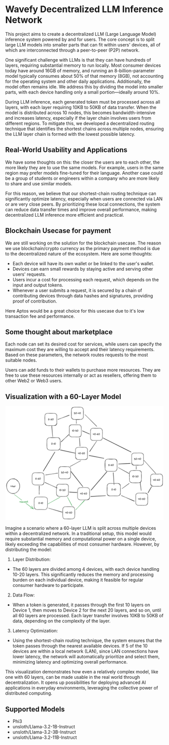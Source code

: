 # Wavefy Decentralized LLM Inference Network

This project aims to create a decentralized LLM (Large Language Model) inference system powered by and for users. The core concept is to split large LLM models into smaller parts that can fit within users' devices, all of which are interconnected through a peer-to-peer (P2P) network.

One significant challenge with LLMs is that they can have hundreds of layers, requiring substantial memory to run locally. Most consumer devices today have around 16GB of memory, and running an 8-billion-parameter model typically consumes about 50% of that memory (8GB), not accounting for the operating system and other daily applications. Additionally, the model often remains idle. We address this by dividing the model into smaller parts, with each device handling only a small portion—ideally around 10%.

During LLM inference, each generated token must be processed across all layers, with each layer requiring 10KB to 50KB of data transfer. When the model is distributed across 10 nodes, this becomes bandwidth-intensive and increases latency, especially if the layer chain involves users from different regions. To mitigate this, we developed a decentralized routing technique that identifies the shortest chains across multiple nodes, ensuring the LLM layer chain is formed with the lowest possible latency.

## Real-World Usability and Applications

We have some thoughts on this: the closer the users are to each other, the more likely they are to use the same models. For example, users in the same region may prefer models fine-tuned for their language. Another case could be a group of students or engineers within a company who are more likely to share and use similar models.

For this reason, we believe that our shortest-chain routing technique can significantly optimize latency, especially when users are connected via LAN or are very close peers. By prioritizing these local connections, the system can reduce data transfer times and improve overall performance, making decentralized LLM inference more efficient and practical.

## Blockchain Usecase for payment

We are still working on the solution for the blockchain usecase. The reason we use blockchain/crypto currency as the primary payment method is due to the decentralized nature of the ecosystem.
Here are some thoughts:
- Each device will have its own wallet or be linked to the user's wallet.
- Devices can earn small rewards by staying active and serving other users' requests.
- Users incur a cost for processing each request, which depends on the input and output tokens.
- Whenever a user submits a request, it is secured by a chain of contributing devices through data hashes and signatures, providing proof of contribution.

Here Aptos would be a great choice for this usecase due to it's low transaction fee and performance. 

## Some thought about marketplace

Each node can set its desired cost for services, while users can specify the maximum cost they are willing to accept and their latency requirements. Based on these parameters, the network routes requests to the most suitable nodes.

Users can add funds to their wallets to purchase more resources. They are free to use these resources internally or act as resellers, offering them to other Web2 or Web3 users.

## Visualization with a 60-Layer Model

![Architecture](./docs/architecture.excalidraw.png)

Imagine a scenario where a 60-layer LLM is split across multiple devices within a decentralized network. In a traditional setup, this model would require substantial memory and computational power on a single device, likely exceeding the capabilities of most consumer hardware. However, by distributing the model:

1. Layer Distribution:

- The 60 layers are divided among 4 devices, with each device handling 10-20 layers. This significantly reduces the memory and processing burden on each individual device, making it feasible for regular consumer hardware to participate.

2. Data Flow:

- When a token is generated, it passes through the first 10 layers on Device 1, then moves to Device 2 for the next 20 layers, and so on, until all 60 layers are processed. Each layer transfer involves 10KB to 50KB of data, depending on the complexity of the layer.

3. Latency Optimization:

- Using the shortest-chain routing technique, the system ensures that the token passes through the nearest available devices. If 5 of the 10 devices are within a local network (LAN), since LAN connections have lower latency, the network will automatically prioritize and select them, minimizing latency and optimizing overall performance.

This visualization demonstrates how even a relatively complex model, like one with 60 layers, can be made usable in the real world through decentralization. It opens up possibilities for deploying advanced AI applications in everyday environments, leveraging the collective power of distributed computing.

## Supported Models

- Phi3
- unsloth/Llama-3.2-1B-Instruct
- unsloth/Llama-3.2-3B-Instruct
- unsloth/Llama-3.2-11B-Instruct
